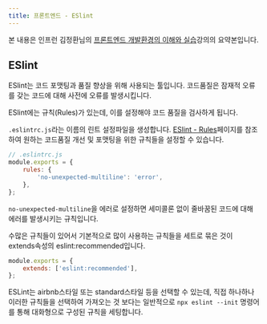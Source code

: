 ```yaml
---
title: 프론트엔드 - ESlint
---
```


본 내용은 인프런 김정환님의 [프론트엔드 개발환경의 이해와 실습](https://www.inflearn.com/course/%ED%94%84%EB%A1%A0%ED%8A%B8%EC%97%94%EB%93%9C-%EA%B0%9C%EB%B0%9C%ED%99%98%EA%B2%BD/dashboard)강의의 요약본입니다.

## ESlint

ESlint는 코드 포맷팅과 품질 향상을 위해 사용되는 툴입니다. 코드품질은 잠재적 오류를 갖는 코드에 대해 사전에 오류를 발생시킵니다.

ESlint에는 규칙(Rules)가 있는데, 이를 설정해야 코드 품질을 검사하게 됩니다.

`.eslintrc.js`라는 이름의 린트 설정파일을 생성합니다. [ESlint - Rules](https://eslint.org/docs/latest/rules/)페이지를 참조하여 원하는 코드품질 개선 및 포맷팅을 위한 규칙들을 설정할 수 있습니다.

```javascript
// .eslintrc.js
module.exports = {
    rules: {
        'no-unexpected-multiline': 'error',
    },
};
```

`no-unexpected-multiline`을 에러로 설정하면 세미콜론 없이 줄바꿈된 코드에 대해 에러를 발생시키는 규칙입니다.

수많은 규칙들이 있어서 기본적으로 많이 사용하는 규칙들을 세트로 묶은 것이 extends속성의 eslint:recommended입니다.

```javascript
module.exports = {
    extends: ['eslint:recommended'],
};
```

ESLint는 airbnb스타일 또는 standard스타일 등을 선택할 수 있는데, 직접 하나하나 이러한 규칙들을 선택하여 가져오는 것 보다는 일반적으로 `npx eslint --init` 명령어를 통해 대화형으로 구성된 규칙을 세팅합니다.

